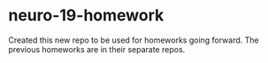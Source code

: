 # neuro-19-homework

Created this new repo to be used for homeworks going forward. The previous homeworks are in their separate repos.
